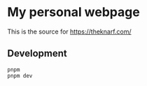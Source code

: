 # My personal webpage

This is the source for https://theknarf.com/

## Development

```
pnpm
pnpm dev
```
